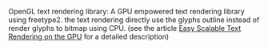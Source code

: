 OpenGL text rendering library: A GPU empowered text rendering library using freetype2. the text rendering directly use the glyphs outline instead of render glyphs to bitmap using CPU.
(see the article [Easy Scalable Text Rendering on the GPU](https://medium.com/@evanwallace/c3f4d782c5ac) for a detailed description)
